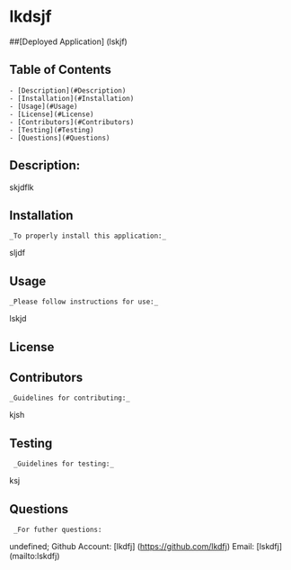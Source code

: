 # lkdsjf
  ##[Deployed Application] (lskjf)
    
  ## Table of Contents
    - [Description](#Description)
    - [Installation](#Installation)
    - [Usage](#Usage)
    - [License](#License)
    - [Contributors](#Contributors)
    - [Testing](#Testing)
    - [Questions](#Questions)
    
  ## Description:
  skjdflk

  ## Installation
    _To properly install this application:_
  sljdf

  ## Usage
    _Please follow instructions for use:_
  lskjd

  ## License
    
 

  ## Contributors
    _Guidelines for contributing:_
  kjsh

  ## Testing
     _Guidelines for testing:_
  ksj

  ## Questions
     _For futher questions: 
  undefined; 
   Github Account: [lkdfj] (https://github.com/lkdfj)
   Email: [lskdfj] (mailto:lskdfj)